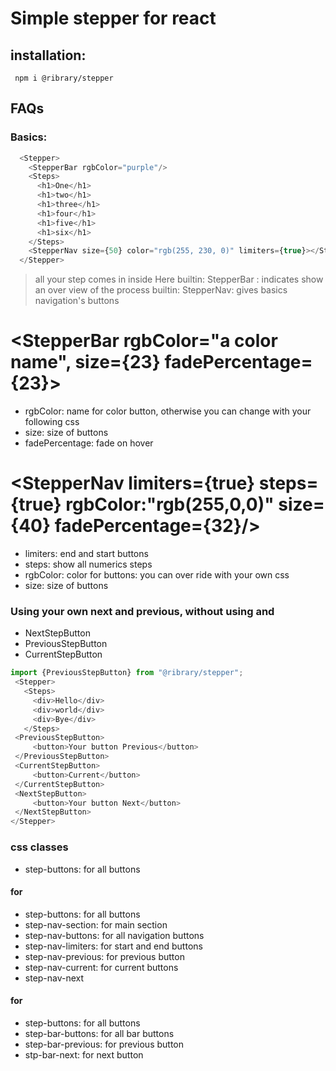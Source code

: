# Simple stepper for react
## installation:
```shell
 npm i @ribrary/stepper 
 ```
## FAQs

### Basics: 
```js
  <Stepper>
    <StepperBar rgbColor="purple"/>
    <Steps>
      <h1>One</h1>      
      <h1>two</h1>      
      <h1>three</h1>      
      <h1>four</h1>      
      <h1>five</h1>      
      <h1>six</h1>      
    </Steps>
    <StepperNav size={50} color="rgb(255, 230, 0)" limiters={true}></StepperNav>
  </Stepper>
```
> all your step comes in inside <Steps> Here </Steps>
> builtin: StepperBar : indicates show an over view of the process
> builtin: StepperNav: gives basics navigation's buttons

# <StepperBar   rgbColor="a color name", size={23} fadePercentage={23}>
- rgbColor: name for color button, otherwise you can change with your following css
- size: size of buttons 
- fadePercentage: fade on hover

# <StepperNav limiters={true} steps={true} rgbColor:"rgb(255,0,0)" size={40}  fadePercentage={32}/>
- limiters: end and start buttons
- steps: show all numerics steps
- rgbColor: color for buttons: you can over ride with your own css
- size: size of buttons 

### Using your own next and previous, without using <StepperBar> and <StepperNav>
 - NextStepButton
 - PreviousStepButton
 - CurrentStepButton

 ```js 
 import {PreviousStepButton} from "@ribrary/stepper";
  <Stepper>
    <Steps>
      <div>Hello</div>
      <div>world</div>
      <div>Bye</div>
    </Steps>
  <PreviousStepButton>
      <button>Your button Previous</button>
  </PreviousStepButton>
  <CurrentStepButton>
      <button>Current</button>
  </CurrentStepButton>
  <NextStepButton>
      <button>Your button Next</button>
  </NextStepButton>
</Stepper>

 ```
### css classes
- step-buttons: for all buttons
#### for <StepperNav/>
- step-buttons: for all buttons
- step-nav-section: for main section 
- step-nav-buttons: for all navigation buttons
- step-nav-limiters: for start and end buttons 
- step-nav-previous: for previous button
- step-nav-current: for current buttons
- step-nav-next

#### for <StepperBar/>
- step-buttons: for all buttons
- step-bar-buttons: for all bar buttons
- step-bar-previous: for previous button
- stp-bar-next: for next button